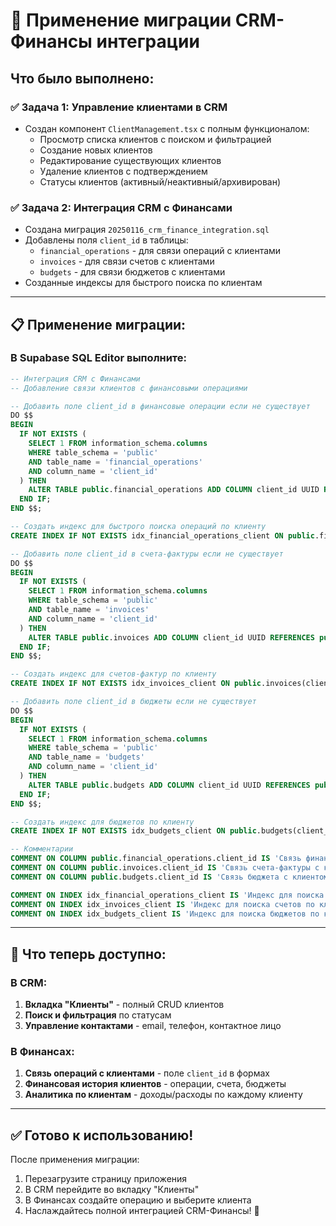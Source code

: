 # 🚀 Применение миграции CRM-Финансы интеграции

## Что было выполнено:

### ✅ **Задача 1: Управление клиентами в CRM**
- Создан компонент `ClientManagement.tsx` с полным функционалом:
  - Просмотр списка клиентов с поиском и фильтрацией
  - Создание новых клиентов
  - Редактирование существующих клиентов
  - Удаление клиентов с подтверждением
  - Статусы клиентов (активный/неактивный/архивирован)

### ✅ **Задача 2: Интеграция CRM с Финансами**
- Создана миграция `20250116_crm_finance_integration.sql`
- Добавлены поля `client_id` в таблицы:
  - `financial_operations` - для связи операций с клиентами
  - `invoices` - для связи счетов с клиентами
  - `budgets` - для связи бюджетов с клиентами
- Созданные индексы для быстрого поиска по клиентам

---

## 📋 Применение миграции:

### В Supabase SQL Editor выполните:

```sql
-- Интеграция CRM с Финансами
-- Добавление связи клиентов с финансовыми операциями

-- Добавить поле client_id в финансовые операции если не существует
DO $$
BEGIN
  IF NOT EXISTS (
    SELECT 1 FROM information_schema.columns
    WHERE table_schema = 'public'
    AND table_name = 'financial_operations'
    AND column_name = 'client_id'
  ) THEN
    ALTER TABLE public.financial_operations ADD COLUMN client_id UUID REFERENCES public.clients(id) ON DELETE SET NULL;
  END IF;
END $$;

-- Создать индекс для быстрого поиска операций по клиенту
CREATE INDEX IF NOT EXISTS idx_financial_operations_client ON public.financial_operations(client_id) WHERE client_id IS NOT NULL;

-- Добавить поле client_id в счета-фактуры если не существует
DO $$
BEGIN
  IF NOT EXISTS (
    SELECT 1 FROM information_schema.columns
    WHERE table_schema = 'public'
    AND table_name = 'invoices'
    AND column_name = 'client_id'
  ) THEN
    ALTER TABLE public.invoices ADD COLUMN client_id UUID REFERENCES public.clients(id) ON DELETE SET NULL;
  END IF;
END $$;

-- Создать индекс для счетов-фактур по клиенту
CREATE INDEX IF NOT EXISTS idx_invoices_client ON public.invoices(client_id) WHERE client_id IS NOT NULL;

-- Добавить поле client_id в бюджеты если не существует
DO $$
BEGIN
  IF NOT EXISTS (
    SELECT 1 FROM information_schema.columns
    WHERE table_schema = 'public'
    AND table_name = 'budgets'
    AND column_name = 'client_id'
  ) THEN
    ALTER TABLE public.budgets ADD COLUMN client_id UUID REFERENCES public.clients(id) ON DELETE SET NULL;
  END IF;
END $$;

-- Создать индекс для бюджетов по клиенту
CREATE INDEX IF NOT EXISTS idx_budgets_client ON public.budgets(client_id) WHERE client_id IS NOT NULL;

-- Комментарии
COMMENT ON COLUMN public.financial_operations.client_id IS 'Связь финансовой операции с клиентом';
COMMENT ON COLUMN public.invoices.client_id IS 'Связь счета-фактуры с клиентом';
COMMENT ON COLUMN public.budgets.client_id IS 'Связь бюджета с клиентом';

COMMENT ON INDEX idx_financial_operations_client IS 'Индекс для поиска операций по клиенту';
COMMENT ON INDEX idx_invoices_client IS 'Индекс для поиска счетов по клиенту';
COMMENT ON INDEX idx_budgets_client IS 'Индекс для поиска бюджетов по клиенту';
```

---

## 🎯 Что теперь доступно:

### В CRM:
1. **Вкладка "Клиенты"** - полный CRUD клиентов
2. **Поиск и фильтрация** по статусам
3. **Управление контактами** - email, телефон, контактное лицо

### В Финансах:
1. **Связь операций с клиентами** - поле `client_id` в формах
2. **Финансовая история клиентов** - операции, счета, бюджеты
3. **Аналитика по клиентам** - доходы/расходы по каждому клиенту

---

## ✅ Готово к использованию!

После применения миграции:
1. Перезагрузите страницу приложения
2. В CRM перейдите во вкладку "Клиенты"
3. В Финансах создайте операцию и выберите клиента
4. Наслаждайтесь полной интеграцией CRM-Финансы! 🎉
